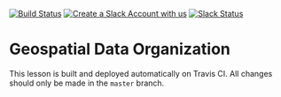 [![Build Status](https://travis-ci.org/datacarpentry/organization-geospatial.svg?branch=master)](https://travis-ci.org/datacarpentry/organization-geospatial)
[![Create a Slack Account with us](https://img.shields.io/badge/Create_Slack_Account-The_Carpentries-071159.svg)](https://swc-slack-invite.herokuapp.com/) 
 [![Slack Status](https://img.shields.io/badge/Slack_Channel-dc--geospatial-E01563.svg)](https://swcarpentry.slack.com/messages/C9ME7G5RD) 



# Geospatial Data Organization

This lesson is built and deployed automatically on Travis CI. All changes should only be made in the `master` branch.
